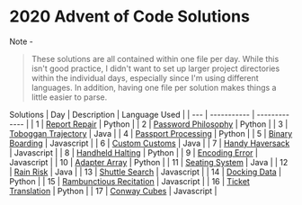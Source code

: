 # 2020 Advent of Code Solutions

Note -

> These solutions are all contained within one file per day. While this isn't good practice, I didn't want to set up larger project directories within the individual days, especially since I'm using different languages. In addition, having one file per solution makes things a little easier to parse.

Solutions
| Day | Description | Language Used |
| --- | ----------- | ------------- |
| 1 | [Report Repair](Day1/ReportRepair.md) | Python |
| 2 | [Password Philosophy](Day2/PasswordPhilosophy.md) | Python |
| 3 | [Toboggan Trajectory](Day3/TobogganTrajectory.md) | Java |
| 4 | [Passport Processing](Day4/PassportProcessing.md) | Python |
| 5 | [Binary Boarding](Day5/BinaryBoarding.md) | Javascript |
| 6 | [Custom Customs](Day6/CustomCustoms.md) | Java |
| 7 | [Handy Haversack](Day7/HandyHaversack.md) | Javascript |
| 8 | [Handheld Halting](Day8/HandheldHalting.md) | Python |
| 9 | [Encoding Error](Day9/EncodingError.md) | Javascript |
| 10 | [Adapter Array](Day10/AdapterArray.md) | Python |
| 11 | [Seating System](Day11/SeatingSystem.md) | Java |
| 12 | [Rain Risk](Day12/RainRisk.md) | Java |
| 13 | [Shuttle Search](Day13/ShuttleSearch.md) | Javascript |
| 14 | [Docking Data](Day14/DockingData.md) | Python |
| 15 | [Rambunctious Recitation](Day15/RambunctiousRecitation.md) | Javascript |
| 16 | [Ticket Translation](Day16/TicketTranslation.md) | Python |
| 17 | [Conway Cubes](Day17/ConwayCubes.md) | Javascript |
